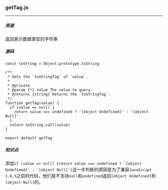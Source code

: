### getTag.js
---
##### 用途

返回表示数据类型的字符串

##### 源码

```
const toString = Object.prototype.toString

/**
 * Gets the `toStringTag` of `value`.
 *
 * @private
 * @param {*} value The value to query.
 * @returns {string} Returns the `toStringTag`.
 */
function getTag(value) {
  if (value == null) {
    return value === undefined ? '[object Undefined]' : '[object Null]'
  }
  return toString.call(value)  
}

export default getTag
```

##### 知识点

添加`if (value == null) {return value === undefined ? '[object Undefined]' : '[object Null]'}`这一步判断的原因是为了兼容`JavaScript 1.8.5`之前的代码，他们是不支持`null`和`undefined`返回`[object Undefined]`和`[object Null]`的。